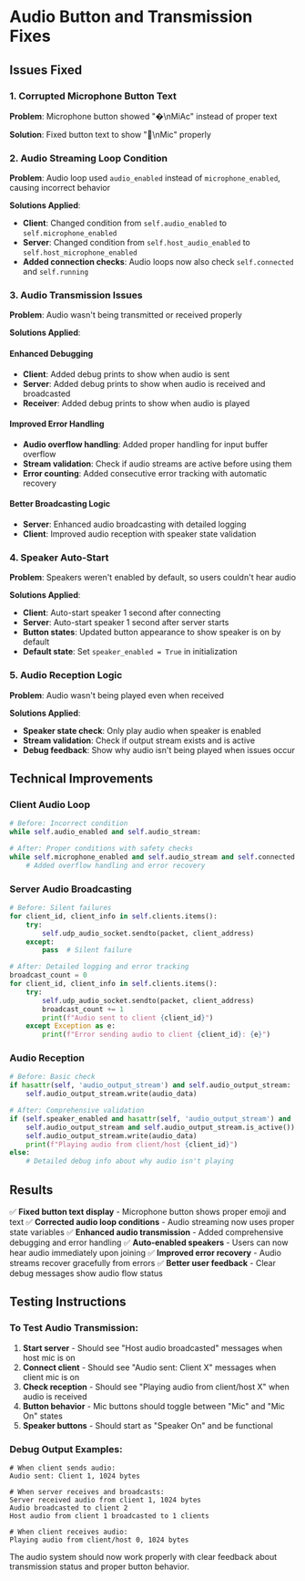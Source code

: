 # Audio Button and Transmission Fixes

## Issues Fixed

### 1. Corrupted Microphone Button Text
**Problem**: Microphone button showed "�\nMiAc" instead of proper text

**Solution**: Fixed button text to show "🎤\nMic" properly

### 2. Audio Streaming Loop Condition
**Problem**: Audio loop used `audio_enabled` instead of `microphone_enabled`, causing incorrect behavior

**Solutions Applied**:
- **Client**: Changed condition from `self.audio_enabled` to `self.microphone_enabled`
- **Server**: Changed condition from `self.host_audio_enabled` to `self.host_microphone_enabled`
- **Added connection checks**: Audio loops now also check `self.connected` and `self.running`

### 3. Audio Transmission Issues
**Problem**: Audio wasn't being transmitted or received properly

**Solutions Applied**:

#### **Enhanced Debugging**
- **Client**: Added debug prints to show when audio is sent
- **Server**: Added debug prints to show when audio is received and broadcasted
- **Receiver**: Added debug prints to show when audio is played

#### **Improved Error Handling**
- **Audio overflow handling**: Added proper handling for input buffer overflow
- **Stream validation**: Check if audio streams are active before using them
- **Error counting**: Added consecutive error tracking with automatic recovery

#### **Better Broadcasting Logic**
- **Server**: Enhanced audio broadcasting with detailed logging
- **Client**: Improved audio reception with speaker state validation

### 4. Speaker Auto-Start
**Problem**: Speakers weren't enabled by default, so users couldn't hear audio

**Solutions Applied**:
- **Client**: Auto-start speaker 1 second after connecting
- **Server**: Auto-start speaker 1 second after server starts
- **Button states**: Updated button appearance to show speaker is on by default
- **Default state**: Set `speaker_enabled = True` in initialization

### 5. Audio Reception Logic
**Problem**: Audio wasn't being played even when received

**Solutions Applied**:
- **Speaker state check**: Only play audio when speaker is enabled
- **Stream validation**: Check if output stream exists and is active
- **Debug feedback**: Show why audio isn't being played when issues occur

## Technical Improvements

### Client Audio Loop
```python
# Before: Incorrect condition
while self.audio_enabled and self.audio_stream:

# After: Proper conditions with safety checks
while self.microphone_enabled and self.audio_stream and self.connected:
    # Added overflow handling and error recovery
```

### Server Audio Broadcasting
```python
# Before: Silent failures
for client_id, client_info in self.clients.items():
    try:
        self.udp_audio_socket.sendto(packet, client_address)
    except:
        pass  # Silent failure

# After: Detailed logging and error tracking
broadcast_count = 0
for client_id, client_info in self.clients.items():
    try:
        self.udp_audio_socket.sendto(packet, client_address)
        broadcast_count += 1
        print(f"Audio sent to client {client_id}")
    except Exception as e:
        print(f"Error sending audio to client {client_id}: {e}")
```

### Audio Reception
```python
# Before: Basic check
if hasattr(self, 'audio_output_stream') and self.audio_output_stream:
    self.audio_output_stream.write(audio_data)

# After: Comprehensive validation
if (self.speaker_enabled and hasattr(self, 'audio_output_stream') and 
    self.audio_output_stream and self.audio_output_stream.is_active()):
    self.audio_output_stream.write(audio_data)
    print(f"Playing audio from client/host {client_id}")
else:
    # Detailed debug info about why audio isn't playing
```

## Results

✅ **Fixed button text display** - Microphone button shows proper emoji and text
✅ **Corrected audio loop conditions** - Audio streaming now uses proper state variables
✅ **Enhanced audio transmission** - Added comprehensive debugging and error handling
✅ **Auto-enabled speakers** - Users can now hear audio immediately upon joining
✅ **Improved error recovery** - Audio streams recover gracefully from errors
✅ **Better user feedback** - Clear debug messages show audio flow status

## Testing Instructions

### To Test Audio Transmission:
1. **Start server** - Should see "Host audio broadcasted" messages when host mic is on
2. **Connect client** - Should see "Audio sent: Client X" messages when client mic is on
3. **Check reception** - Should see "Playing audio from client/host X" when audio is received
4. **Button behavior** - Mic buttons should toggle between "Mic" and "Mic On" states
5. **Speaker buttons** - Should start as "Speaker On" and be functional

### Debug Output Examples:
```
# When client sends audio:
Audio sent: Client 1, 1024 bytes

# When server receives and broadcasts:
Server received audio from client 1, 1024 bytes
Audio broadcasted to client 2
Host audio from client 1 broadcasted to 1 clients

# When client receives audio:
Playing audio from client/host 0, 1024 bytes
```

The audio system should now work properly with clear feedback about transmission status and proper button behavior.